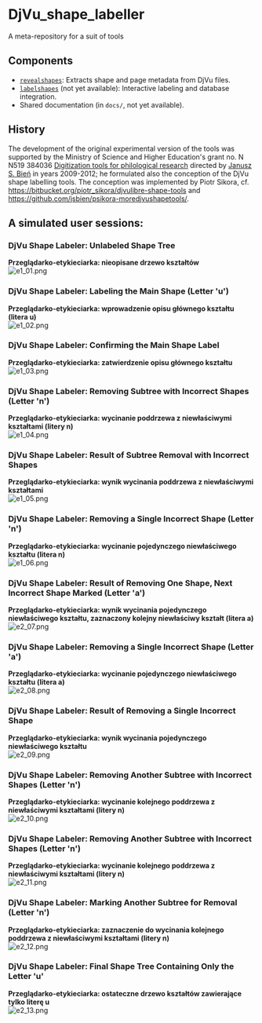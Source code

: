 # DjVu_shape_labeller
A meta-repository for a suit of tools
## Components

- [`revealshapes`](https://github.com/jsbien/revealshapes): Extracts shape and page metadata from DjVu files.
- [`labelshapes`](https://github.com/jsbien/labelshapes) (not yet available): Interactive labeling and database integration.
- Shared documentation (in `docs/`, not yet available).

## History

The development of the original experimental version of the tools was
supported by the Ministry of Science and Higher Education's grant
no. N N519 384036 [Digitization tools for philological
research](https://github.com/jsbien/ndt/wiki/wyniki) directed by
[Janusz S. Bień](https://orcid.org/0000-0001-5006-8183) in years
2009-2012; he formulated also the conception of the DjVu shape
labelling tools. The conception was implemented by Piotr Sikora,
cf. https://bitbucket.org/piotr_sikora/djvulibre-shape-tools and
https://github.com/jsbien/psikora-moredjvushapetools/.

## A simulated user sessions:

### DjVu Shape Labeler: Unlabeled Shape Tree  
**Przeglądarko-etykieciarka: nieopisane drzewo kształtów**  
![e1_01.png](img/e1_01.png)

### DjVu Shape Labeler: Labeling the Main Shape (Letter 'u')  
**Przeglądarko-etykieciarka: wprowadzenie opisu głównego kształtu (litera u)**  
![e1_02.png](img/e1_02.png)

### DjVu Shape Labeler: Confirming the Main Shape Label  
**Przeglądarko-etykieciarka: zatwierdzenie opisu głównego kształtu**  
![e1_03.png](img/e1_03.png)

### DjVu Shape Labeler: Removing Subtree with Incorrect Shapes (Letter 'n')  
**Przeglądarko-etykieciarka: wycinanie poddrzewa z niewłaściwymi kształtami (litery n)**  
![e1_04.png](img/e1_04.png)

### DjVu Shape Labeler: Result of Subtree Removal with Incorrect Shapes  
**Przeglądarko-etykieciarka: wynik wycinania poddrzewa z niewłaściwymi kształtami**  
![e1_05.png](img/e1_05.png)

### DjVu Shape Labeler: Removing a Single Incorrect Shape (Letter 'n')  
**Przeglądarko-etykieciarka: wycinanie pojedynczego niewłaściwego kształtu (litera n)**  
![e1_06.png](img/e1_06.png)

### DjVu Shape Labeler: Result of Removing One Shape, Next Incorrect Shape Marked (Letter 'a')  
**Przeglądarko-etykieciarka: wynik wycinania pojedynczego niewłaściwego kształtu, zaznaczony kolejny niewłaściwy kształt (litera a)**  
![e2_07.png](img/e2_07.png)

### DjVu Shape Labeler: Removing a Single Incorrect Shape (Letter 'a')  
**Przeglądarko-etykieciarka: wycinanie pojedynczego niewłaściwego kształtu (litera a)**  
![e2_08.png](img/e2_08.png)

### DjVu Shape Labeler: Result of Removing a Single Incorrect Shape  
**Przeglądarko-etykieciarka: wynik wycinania pojedynczego niewłaściwego kształtu**  
![e2_09.png](img/e2_09.png)

### DjVu Shape Labeler: Removing Another Subtree with Incorrect Shapes (Letter 'n')  
**Przeglądarko-etykieciarka: wycinanie kolejnego poddrzewa z niewłaściwymi kształtami (litery n)**  
![e2_10.png](img/e2_10.png)

### DjVu Shape Labeler: Removing Another Subtree with Incorrect Shapes (Letter 'n')  
**Przeglądarko-etykieciarka: wycinanie kolejnego poddrzewa z niewłaściwymi kształtami (litery n)**  
![e2_11.png](img/e2_11.png)

### DjVu Shape Labeler: Marking Another Subtree for Removal (Letter 'n')  
**Przeglądarko-etykieciarka: zaznaczenie do wycinania kolejnego poddrzewa z niewłaściwymi kształtami (litery n)**  
![e2_12.png](img/e2_12.png)

### DjVu Shape Labeler: Final Shape Tree Containing Only the Letter 'u'  
**Przeglądarko-etykieciarka: ostateczne drzewo kształtów zawierające tylko literę u**  
![e2_13.png](img/e2_13.png)
